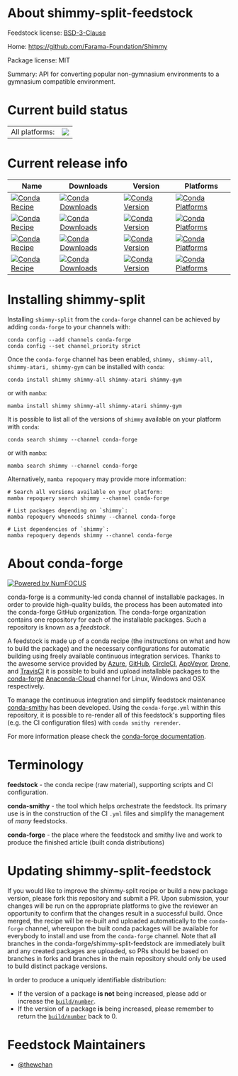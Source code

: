 About shimmy-split-feedstock
============================

Feedstock license: [BSD-3-Clause](https://github.com/conda-forge/shimmy-feedstock/blob/main/LICENSE.txt)

Home: https://github.com/Farama-Foundation/Shimmy

Package license: MIT

Summary: API for converting popular non-gymnasium environments to a gymnasium compatible environment.

Current build status
====================


<table><tr><td>All platforms:</td>
    <td>
      <a href="https://dev.azure.com/conda-forge/feedstock-builds/_build/latest?definitionId=18285&branchName=main">
        <img src="https://dev.azure.com/conda-forge/feedstock-builds/_apis/build/status/shimmy-feedstock?branchName=main">
      </a>
    </td>
  </tr>
</table>

Current release info
====================

| Name | Downloads | Version | Platforms |
| --- | --- | --- | --- |
| [![Conda Recipe](https://img.shields.io/badge/recipe-shimmy-green.svg)](https://anaconda.org/conda-forge/shimmy) | [![Conda Downloads](https://img.shields.io/conda/dn/conda-forge/shimmy.svg)](https://anaconda.org/conda-forge/shimmy) | [![Conda Version](https://img.shields.io/conda/vn/conda-forge/shimmy.svg)](https://anaconda.org/conda-forge/shimmy) | [![Conda Platforms](https://img.shields.io/conda/pn/conda-forge/shimmy.svg)](https://anaconda.org/conda-forge/shimmy) |
| [![Conda Recipe](https://img.shields.io/badge/recipe-shimmy--all-green.svg)](https://anaconda.org/conda-forge/shimmy-all) | [![Conda Downloads](https://img.shields.io/conda/dn/conda-forge/shimmy-all.svg)](https://anaconda.org/conda-forge/shimmy-all) | [![Conda Version](https://img.shields.io/conda/vn/conda-forge/shimmy-all.svg)](https://anaconda.org/conda-forge/shimmy-all) | [![Conda Platforms](https://img.shields.io/conda/pn/conda-forge/shimmy-all.svg)](https://anaconda.org/conda-forge/shimmy-all) |
| [![Conda Recipe](https://img.shields.io/badge/recipe-shimmy--atari-green.svg)](https://anaconda.org/conda-forge/shimmy-atari) | [![Conda Downloads](https://img.shields.io/conda/dn/conda-forge/shimmy-atari.svg)](https://anaconda.org/conda-forge/shimmy-atari) | [![Conda Version](https://img.shields.io/conda/vn/conda-forge/shimmy-atari.svg)](https://anaconda.org/conda-forge/shimmy-atari) | [![Conda Platforms](https://img.shields.io/conda/pn/conda-forge/shimmy-atari.svg)](https://anaconda.org/conda-forge/shimmy-atari) |
| [![Conda Recipe](https://img.shields.io/badge/recipe-shimmy--gym-green.svg)](https://anaconda.org/conda-forge/shimmy-gym) | [![Conda Downloads](https://img.shields.io/conda/dn/conda-forge/shimmy-gym.svg)](https://anaconda.org/conda-forge/shimmy-gym) | [![Conda Version](https://img.shields.io/conda/vn/conda-forge/shimmy-gym.svg)](https://anaconda.org/conda-forge/shimmy-gym) | [![Conda Platforms](https://img.shields.io/conda/pn/conda-forge/shimmy-gym.svg)](https://anaconda.org/conda-forge/shimmy-gym) |

Installing shimmy-split
=======================

Installing `shimmy-split` from the `conda-forge` channel can be achieved by adding `conda-forge` to your channels with:

```
conda config --add channels conda-forge
conda config --set channel_priority strict
```

Once the `conda-forge` channel has been enabled, `shimmy, shimmy-all, shimmy-atari, shimmy-gym` can be installed with `conda`:

```
conda install shimmy shimmy-all shimmy-atari shimmy-gym
```

or with `mamba`:

```
mamba install shimmy shimmy-all shimmy-atari shimmy-gym
```

It is possible to list all of the versions of `shimmy` available on your platform with `conda`:

```
conda search shimmy --channel conda-forge
```

or with `mamba`:

```
mamba search shimmy --channel conda-forge
```

Alternatively, `mamba repoquery` may provide more information:

```
# Search all versions available on your platform:
mamba repoquery search shimmy --channel conda-forge

# List packages depending on `shimmy`:
mamba repoquery whoneeds shimmy --channel conda-forge

# List dependencies of `shimmy`:
mamba repoquery depends shimmy --channel conda-forge
```


About conda-forge
=================

[![Powered by
NumFOCUS](https://img.shields.io/badge/powered%20by-NumFOCUS-orange.svg?style=flat&colorA=E1523D&colorB=007D8A)](https://numfocus.org)

conda-forge is a community-led conda channel of installable packages.
In order to provide high-quality builds, the process has been automated into the
conda-forge GitHub organization. The conda-forge organization contains one repository
for each of the installable packages. Such a repository is known as a *feedstock*.

A feedstock is made up of a conda recipe (the instructions on what and how to build
the package) and the necessary configurations for automatic building using freely
available continuous integration services. Thanks to the awesome service provided by
[Azure](https://azure.microsoft.com/en-us/services/devops/), [GitHub](https://github.com/),
[CircleCI](https://circleci.com/), [AppVeyor](https://www.appveyor.com/),
[Drone](https://cloud.drone.io/welcome), and [TravisCI](https://travis-ci.com/)
it is possible to build and upload installable packages to the
[conda-forge](https://anaconda.org/conda-forge) [Anaconda-Cloud](https://anaconda.org/)
channel for Linux, Windows and OSX respectively.

To manage the continuous integration and simplify feedstock maintenance
[conda-smithy](https://github.com/conda-forge/conda-smithy) has been developed.
Using the ``conda-forge.yml`` within this repository, it is possible to re-render all of
this feedstock's supporting files (e.g. the CI configuration files) with ``conda smithy rerender``.

For more information please check the [conda-forge documentation](https://conda-forge.org/docs/).

Terminology
===========

**feedstock** - the conda recipe (raw material), supporting scripts and CI configuration.

**conda-smithy** - the tool which helps orchestrate the feedstock.
                   Its primary use is in the construction of the CI ``.yml`` files
                   and simplify the management of *many* feedstocks.

**conda-forge** - the place where the feedstock and smithy live and work to
                  produce the finished article (built conda distributions)


Updating shimmy-split-feedstock
===============================

If you would like to improve the shimmy-split recipe or build a new
package version, please fork this repository and submit a PR. Upon submission,
your changes will be run on the appropriate platforms to give the reviewer an
opportunity to confirm that the changes result in a successful build. Once
merged, the recipe will be re-built and uploaded automatically to the
`conda-forge` channel, whereupon the built conda packages will be available for
everybody to install and use from the `conda-forge` channel.
Note that all branches in the conda-forge/shimmy-split-feedstock are
immediately built and any created packages are uploaded, so PRs should be based
on branches in forks and branches in the main repository should only be used to
build distinct package versions.

In order to produce a uniquely identifiable distribution:
 * If the version of a package **is not** being increased, please add or increase
   the [``build/number``](https://docs.conda.io/projects/conda-build/en/latest/resources/define-metadata.html#build-number-and-string).
 * If the version of a package **is** being increased, please remember to return
   the [``build/number``](https://docs.conda.io/projects/conda-build/en/latest/resources/define-metadata.html#build-number-and-string)
   back to 0.

Feedstock Maintainers
=====================

* [@thewchan](https://github.com/thewchan/)

